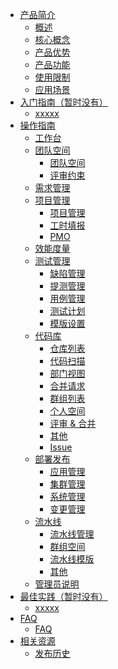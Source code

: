 * [产品简介]()
  * [概述](Introduction/Product-Overview.md)
  * [核心概念](/Introduction/Core-Concepts.md)
  * [产品优势](/Introduction/Benefits.md)
  * [产品功能](/Introduction/Features.md)
  * [使用限制](/Introduction/Restrictions.md)
  * [应用场景](/Introduction/Application-Scenarios.md)
* [入门指南（暂时没有）]()
  * [xxxxx](/Getting-Started/)
* [操作指南]()
  * [工作台](/Operation-Guide/myzone/dashboard.md)
  * [团队空间]()
    * [团队空间](/Operation-Guide/teamspace/space.md)
    * [评审约束](/Operation-Guide/teamspace/space_check.md)
  * [需求管理](/Operation-Guide/demand/demand.md)
  * [项目管理](/Operation-Guide/pmp/pmp.md)
    * [项目管理](/Operation-Guide/pmp/project_management.md)
    * [工时填报](/Operation-Guide/pmp/labor_hour.md)
    * [PMO](/Operation-Guide/pmp/pmo.md)
  * [效能度量](/Operation-Guide/effecttiveness_measurement/agile_practices.md)
  * [测试管理](/Operation-Guide/test_management/test_management.md)
    * [缺陷管理](/Operation-Guide/test_manage/bug.md)
    * [提测管理](/Operation-Guide/test_manage/test.md)
    * [用例管理](/Operation-Guide/test_manage/case.md)
    * [测试计划](/Operation-Guide/test_manage/test_plan.md)
    * [模版设置](/Operation-Guide/test_manage/test_setting.md)
  * [代码库]()
    * [仓库列表](/Operation-Guide/coding/repo.md)
    * [代码扫描](/Operation-Guide/coding/code_scan.md)
    * [部门视图](/Operation-Guide/coding/department.md)
    * [合并请求](/Operation-Guide/coding/mr.md)
    * [群组列表](/Operation-Guide/coding/team.md)
    * [个人空间](/Operation-Guide/coding/personal.md)
    * [评审 & 合并](/Operation-Guide/coding/review.md)
    * [其他](/Operation-Guide/coding/others.md)
    * [Issue](/Operation-Guide/coding/issue.md)
  * [部署发布](/Operation-Guide/deploy/deploy.md)
    * [应用管理](/Operation-Guide/deploy/app.md)
    * [集群管理](/Operation-Guide/deploy/clusters.md)
    * [系统管理](/Operation-Guide/deploy/system.md)
    * [变更管理](/Operation-Guide/deploy/process.md)
  * [流水线]()
    * [流水线管理](/Operation-Guide/pipeline/pipeline.md)
    * [群组空间](/Operation-Guide/pipeline/pipeline_team.md)
    * [流水线模版](/Operation-Guide/pipeline/pipeline_template.md)
    * [其他](/Operation-Guide/pipeline/pipeline_others.md)
  * [管理员说明](/Operation-Guide/admin/admin.md)
* [最佳实践（暂时没有）]()
  * [xxxxx](/Best-Practices/)
* [FAQ]()
  * [FAQ](/FAQ/FAQ.md)
* [相关资源]()
  * [发布历史](/Related-Resources/Document-History.md)

